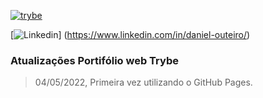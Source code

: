 [![trybe](https://user-images.githubusercontent.com/39223055/166244050-f627f53c-8214-4c1f-b8b3-a010c8d97af5.png)](https://www.betrybe.com)


[![Linkedin](https://raw.githubusercontent.com/rahuldkjain/github-profile-readme-generator/master/src/images/icons/Social/linked-in-alt.svg)] (https://www.linkedin.com/in/daniel-outeiro/)


### Atualizações Portifólio web Trybe

> 04/05/2022, Primeira vez utilizando o GitHub Pages.